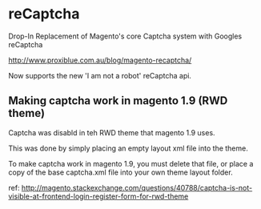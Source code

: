 reCaptcha
=========

Drop-In Replacement of Magento's core Captcha system with Googles reCaptcha

http://www.proxiblue.com.au/blog/magento-recaptcha/

Now supports the new 'I am not a robot' reCaptcha api.

Making captcha work in magento 1.9 (RWD theme)
----------------------------------------------

Captcha was disabld in teh RWD theme that magento 1.9 uses.

This was done by simply placing an empty layout xml file into the theme.

To make captcha work in magento 1.9, you must delete that file, or place a copy of the base captcha.xml file into your own theme layout folder.

ref: http://magento.stackexchange.com/questions/40788/captcha-is-not-visible-at-frontend-login-register-form-for-rwd-theme
